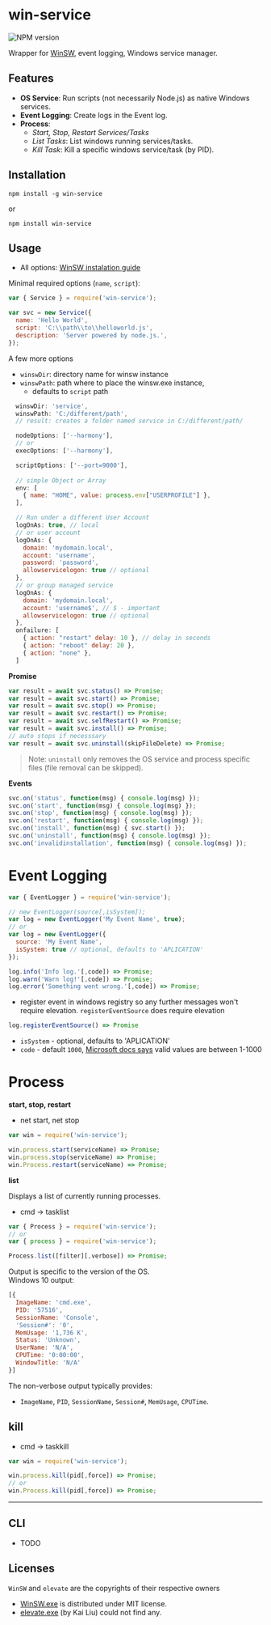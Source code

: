 # win-service

![NPM version](https://badge.fury.io/js/win-service.png)

Wrapper for [WinSW](https://github.com/kohsuke/winsw), event logging, Windows service manager.

## Features

- **OS Service**: Run scripts (not necessarily Node.js) as native Windows services.
- **Event Logging**: Create logs in the Event log.
- **Process**:
  - _Start, Stop, Restart Services/Tasks_
  - _List Tasks_: List windows running services/tasks.
  - _Kill Task_: Kill a specific windows service/task (by PID).

## Installation

    npm install -g win-service
  
  or  

    npm install win-service

## Usage

- All options: [WinSW instalation guide](https://github.com/kohsuke/winsw/blob/master/doc/xmlConfigFile.md)

Minimal required options (`name`, `script`): 

```js
var { Service } = require('win-service');

var svc = new Service({
  name: 'Hello World',
  script: 'C:\\path\\to\\helloworld.js',
  description: 'Server powered by node.js.',
});
```
A few more options
- `winswDir`: directory name for winsw instance
- `winswPath`: path where to place the winsw.exe instance, 
  - defaults to `script` path

```js
  winswDir: 'service',
  winswPath: 'C:/different/path',
  // result: creates a folder named service in C:/different/path/

  nodeOptions: ['--harmony'],
  // or
  execOptions: ['--harmony'],

  scriptOptions: ['--port=9000'],
  
  // simple Object or Array
  env: [
    { name: "HOME", value: process.env["USERPROFILE"] }, 
  ],

  // Run under a different User Account
  logOnAs: true, // local
  // or user account
  logOnAs: {
    domain: 'mydomain.local',
    account: 'username',
    password: 'password',
    allowservicelogon: true // optional
  },
  // or group managed service
  logOnAs: {
    domain: 'mydomain.local',
    account: 'username$', // $ - important
    allowservicelogon: true // optional
  },
  onfailure: [
    { action: "restart" delay: 10 }, // delay in seconds
    { action: "reboot" delay: 20 },
    { action: "none" },
  ] 
```

**Promise**

```js
var result = await svc.status() => Promise;
var result = await svc.start() => Promise;
var result = await svc.stop() => Promise;
var result = await svc.restart() => Promise;
var result = await svc.selfRestart() => Promise;
var result = await svc.install() => Promise;
// auto stops if necesssary
var result = await svc.uninstall(skipFileDelete) => Promise;
```

> Note: `uninstall` only removes the OS service and process specific files (file removal can be skipped).


**Events**

```js
svc.on('status', function(msg) { console.log(msg) });
svc.on('start', function(msg) { console.log(msg) });
svc.on('stop', function(msg) { console.log(msg) });
svc.on('restart', function(msg) { console.log(msg) });
svc.on('install', function(msg) { svc.start() });
svc.on('uninstall', function(msg) { console.log(msg) });
svc.on('invalidinstallation', function(msg) { console.log(msg) });
```

# Event Logging

```js
var { EventLogger } = require('win-service');

// new EventLogger(source[,isSystem]);
var log = new EventLogger('My Event Name', true);
// or
var log = new EventLogger({
  source: 'My Event Name',
  isSystem: true // optional, defaults to 'APLICATION'
});

log.info('Info log.'[,code]) => Promise;
log.warn('Warn log!'[,code]) => Promise;
log.error('Something went wrong.'[,code]) => Promise;
```

- register event in windows registry so any further messages won't require elevation. `registerEventSource` does require elevation

```js
log.registerEventSource() => Promise
```

- `isSystem` - optional, defaults to 'APLICATION'
- `code` - default `1000`,  [Microsoft docs says](https://docs.microsoft.com/en-us/windows-server/administration/windows-commands/eventcreate#parameters) valid values are between 1-1000

# Process

**start, stop, restart**

- net start, net stop  

```js
var win = require('win-service');

win.process.start(serviceName) => Promise;
win.process.stop(serviceName) => Promise;
win.Process.restart(serviceName) => Promise;
```

**list**

Displays a list of currently running processes. 
- cmd -> tasklist 

```js
var { Process } = require('win-service');
// or
var { process } = require('win-service');

Process.list([filter][,verbose]) => Promise;
```

Output is specific to the version of the OS.  
Windows 10 output:

```js
[{
  ImageName: 'cmd.exe',
  PID: '57516',
  SessionName: 'Console',
  'Session#': '0',
  MemUsage: '1,736 K',
  Status: 'Unknown',
  UserName: 'N/A',
  CPUTime: '0:00:00',
  WindowTitle: 'N/A' 
}]
```

The non-verbose output typically provides:
- `ImageName`, `PID`, `SessionName`, `Session#`, `MemUsage`, `CPUTime`.

## kill

- cmd -> taskkill

```js
var win = require('win-service');

win.process.kill(pid[,force]) => Promise;
// or
win.Process.kill(pid[,force]) => Promise;
```

---

## CLI

- TODO

## Licenses

`WinSW` and `elevate` are the copyrights of their respective owners 
- [WinSW.exe](https://github.com/kohsuke/winsw/releases) is distributed under MIT license.
- [elevate.exe](http://code.kliu.org/misc/elevate/) (by Kai Liu) could not find any.